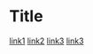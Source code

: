 # Title

[link1](https://test1.com)
[link2](https://test2.com)
[link3](https://test3.com)
[link3](https://some-thing.html)
